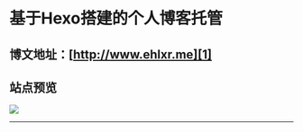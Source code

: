# 基于Hexo搭建的个人博客托管

## 博文地址：[http://www.ehlxr.me][1]

## 站点预览

![][2]

----------


  [1]: http://www.ehlxr.me
  [2]: images/home-me.png
